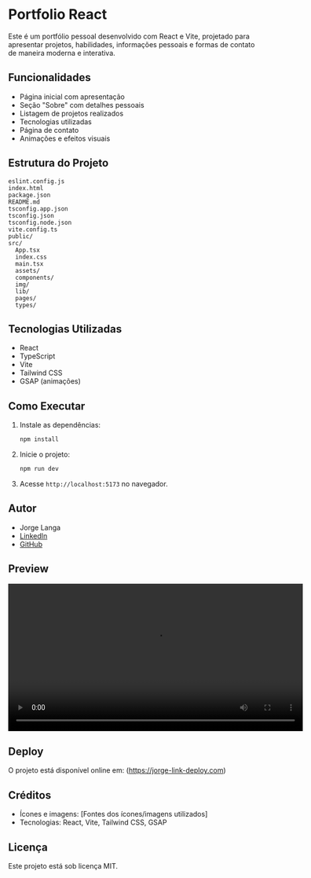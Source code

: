 # Portfolio React

Este é um portfólio pessoal desenvolvido com React e Vite, projetado para apresentar projetos, habilidades, informações pessoais e formas de contato de maneira moderna e interativa.

## Funcionalidades
- Página inicial com apresentação
- Seção "Sobre" com detalhes pessoais
- Listagem de projetos realizados
- Tecnologias utilizadas
- Página de contato
- Animações e efeitos visuais

## Estrutura do Projeto
```
eslint.config.js
index.html
package.json
README.md
tsconfig.app.json
tsconfig.json
tsconfig.node.json
vite.config.ts
public/
src/
  App.tsx
  index.css
  main.tsx
  assets/
  components/
  img/
  lib/
  pages/
  types/
```

## Tecnologias Utilizadas
- React
- TypeScript
- Vite
- Tailwind CSS
- GSAP (animações)

## Como Executar
1. Instale as dependências:
   ```bash
   npm install
   ```
2. Inicie o projeto:
   ```bash
   npm run dev
   ```
3. Acesse `http://localhost:5173` no navegador.

## Autor
- Jorge Langa
- [LinkedIn](https://www.linkedin.com/in/jorge-langa)
- [GitHub](https://github.com/JorgeLanga)

## Preview
<video src="src/img/preview.mp4" controls width="600">
  Seu navegador não suporta a tag de vídeo.
</video>

## Deploy
O projeto está disponível online em: (https://jorge-link-deploy.com)

## Créditos
- Ícones e imagens: [Fontes dos ícones/imagens utilizados]
- Tecnologias: React, Vite, Tailwind CSS, GSAP

## Licença
Este projeto está sob licença MIT.
